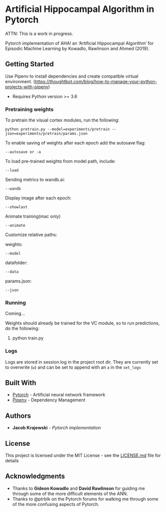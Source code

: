 # Artificial Hippocampal Algorithm in Pytorch

ATTN: This is a work in progress.

Pytorch implementation of AHA! an ‘Artificial Hippocampal Algorithm’ for Episodic Machine Learning by Kowadlo, Rawlinson and Ahmed (2019). 

## Getting Started

Use Pipenv to install dependencies and create compatible virtual environment. (https://thoughtbot.com/blog/how-to-manage-your-python-projects-with-pipenv)

 - Requires Python version >= 3.6

### Pretraining weights
To pretrain the visual cortex modules, run the following:

```python pretrain.py --model=experiments/pretrain --json=experiments/pretrain/params.json```

To enable saving of weights after each epoch add the autosave flag:

```--autosave or -a```

To load pre-trained weights from model path, include:

```--load```

Sending metrics to wandb.ai:

```--wandb```

Display image after each epoch:

```--showlast```

Animate training(mac only)

```--animate```

Customize relative paths:

weights:

```--model```

datafolder:

```--data```

params.json:

```--json```

### Running
Coming...

Weights should already be trained for the VC module, so to run predictions, do the following:

1. python train.py

### Logs
Logs are stored in session.log in the project root dir. They are currently set to overwrite (```w```) and can be set to append with an ```a``` in the ```set_logs```

## Built With

* [Pytorch](https://pytorch.org/) - Artificial neural network framework
* [Pipenv](https://pypi.org/project/pipenv/) - Dependency Management


## Authors

* **Jacob Krajewski** - *Pytorch implementation*


## License

This project is licensed under the MIT License - see the [LICENSE.md](LICENSE.md) file for details

## Acknowledgments

* Thanks to **Gideon Kowadlo** and **David Rawlinson** for guiding me through some of the more difficult elements of the ANN. 
* Thanks to @ptrblk on the Pytorch forums for walking me through some of the more confusing aspects of Pytorch. 

